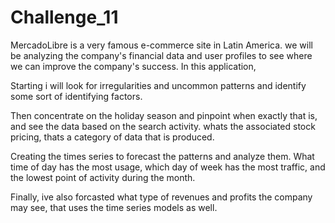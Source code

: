 # Challenge_11
MercadoLibre is a very famous e-commerce site in Latin America. we will be analyzing the company's financial data and user profiles to see where we can improve the company's success. In this application,

Starting i will look for irregularities and uncommon patterns and identify some sort of identifying factors.

Then concentrate on the holiday season and pinpoint when exactly that is, and see the data based on the search activity.
whats the associated stock pricing, thats a category of data that is produced.

Creating the times series to forecast the patterns and analyze them.
What time of day has the most usage, which day of week has the most traffic, and the lowest point of activity during the month.

Finally, ive also forcasted what type of revenues and profits the company may see, that uses the time series models as well.